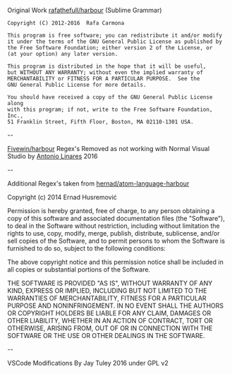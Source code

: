 Original Work
[rafathefull/harbour](https://github.com/rafathefull/harbour) (Sublime Grammar)
 
    Copyright (C) 2012-2016  Rafa Carmona  
    
    This program is free software; you can redistribute it and/or modify
    it under the terms of the GNU General Public License as published by
    the Free Software Foundation; either version 2 of the License, or
    (at your option) any later version.
    
    This program is distributed in the hope that it will be useful,
    but WITHOUT ANY WARRANTY; without even the implied warranty of
    MERCHANTABILITY or FITNESS FOR A PARTICULAR PURPOSE.  See the
    GNU General Public License for more details.
    
    You should have received a copy of the GNU General Public License along
    with this program; if not, write to the Free Software Foundation, Inc.,
    51 Franklin Street, Fifth Floor, Boston, MA 02110-1301 USA.
--

[Fivewin/harbour](https://bitbucket.org/fivetech/fivewin-contributions/downloads/Harbour.tmLanguage) Regex's Removed as not working with Normal Visual Studio by [Antonio Linares](http://forums.fivetechsupport.com/viewtopic.php?f=17&t=32390&start=0&hilit=tmLanguage) 2016

--

Additional Regex's taken from  [hernad/atom-language-harbour](https://github.com/hernad/atom-language-harbour)

  Copyright (c) 2014 Ernad Husremović
  
  Permission is hereby granted, free of charge, to any person obtaining a copy of this software and associated documentation files (the "Software"), to deal in the Software without restriction, including without limitation the rights to use, copy, modify, merge, publish, distribute, sublicense, and/or sell copies of the Software, and to permit persons to whom the Software is furnished to do so, subject to the following conditions:
  
  The above copyright notice and this permission notice shall be included in all copies or substantial portions of the Software.
  
  THE SOFTWARE IS PROVIDED "AS IS", WITHOUT WARRANTY OF ANY KIND, EXPRESS OR IMPLIED, INCLUDING BUT NOT LIMITED TO THE WARRANTIES OF MERCHANTABILITY, FITNESS FOR A PARTICULAR PURPOSE AND NONINFRINGEMENT. IN NO EVENT SHALL THE AUTHORS OR COPYRIGHT HOLDERS BE LIABLE FOR ANY CLAIM, DAMAGES OR OTHER LIABILITY, WHETHER IN AN ACTION OF CONTRACT, TORT OR OTHERWISE, ARISING FROM, OUT OF OR IN CONNECTION WITH THE SOFTWARE OR THE USE OR OTHER DEALINGS IN THE SOFTWARE.

--

VSCode Modifications By Jay Tuley 2016 under GPL v2
